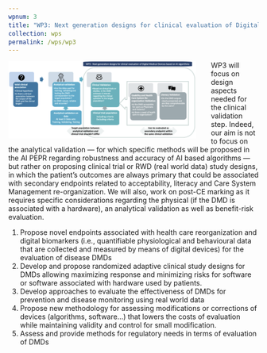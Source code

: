 ```yaml
---
wpnum: 3
title: "WP3: Next generation designs for clinical evaluation of Digital Medical Devices based on AI algorithms"
collection: wps
permalink: /wps/wp3
---
```


<img width="75%" src="../assets/img/wp/slide_wp3.png" style="float: left; margin-right: 30px; clear:both;"/>

WP3 will focus on design aspects needed for the clinical validation step. Indeed, 
our aim is not to focus on the analytical validation — for which specific methods 
will be proposed in the AI PEPR regarding robustness and accuracy of AI based 
algorithms — but rather on proposing clinical trial or RWD (real world data) 
study designs, in which the patient’s outcomes are always primary that could be 
associated with secondary endpoints related to acceptability, literacy and Care 
System Management re-organization. We will also, work on post-CE marking as it 
requires specific considerations regarding the physical (if the DMD is associated 
with a hardware), an analytical validation as well as benefit-risk evaluation.

 1. Propose novel endpoints associated with health care reorganization and digital 
 biomarkers (i.e., quantifiable physiological and behavioural data that are 
 collected and measured by means of digital devices) for the evaluation of disease DMDs
 2. Develop and propose randomized adaptive clinical study designs for DMDs allowing 
 maximizing response and minimizing risks for software or software associated with 
 hardware used by patients.
 3. Develop approaches to evaluate the effectiveness of DMDs for prevention and 
 disease monitoring using real world data
 4. Propose new methodology for assessing modifications or corrections of 
 devices (algorithms, software...) that lowers the costs of evaluation while 
 maintaining validity and control for small modification.
 5. Assess and provide methods for regulatory needs in terms of evaluation of DMDs
